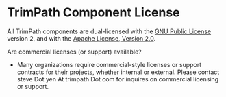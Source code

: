 # TrimPath Component License #

All TrimPath components are dual-licensed with the [GNU Public License](http://trimpath.com/legal/gpl.txt) version 2, and with the [Apache License, Version 2.0](http://www.apache.org/licenses/LICENSE-2.0.txt).

Are commercial licenses (or support) available?
  * Many organizations require commercial-style licenses or support contracts for their projects, whether internal or external.  Please contact steve Dot yen At trimpath Dot com for inquires on commercial licensing or support.